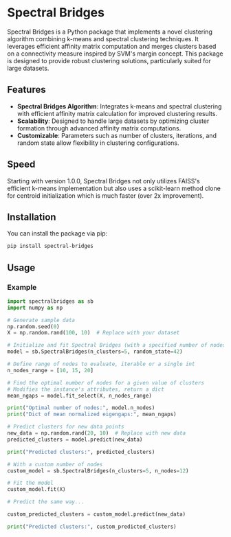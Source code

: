# Spectral Bridges

Spectral Bridges is a Python package that implements a novel clustering algorithm combining k-means and spectral clustering techniques. It leverages efficient affinity matrix computation and merges clusters based on a connectivity measure inspired by SVM's margin concept. This package is designed to provide robust clustering solutions, particularly suited for large datasets.

## Features

- **Spectral Bridges Algorithm**: Integrates k-means and spectral clustering with efficient affinity matrix calculation for improved clustering results.
- **Scalability**: Designed to handle large datasets by optimizing cluster formation through advanced affinity matrix computations.
- **Customizable**: Parameters such as number of clusters, iterations, and random state allow flexibility in clustering configurations.

## Speed

Starting with version 1.0.0, Spectral Bridges not only utilizes FAISS's efficient k-means implementation but also uses a scikit-learn method clone for centroid initialization which is much faster (over 2x improvement).

## Installation

You can install the package via pip:

```bash
pip install spectral-bridges
```

## Usage

### Example

```python
import spectralbridges as sb
import numpy as np

# Generate sample data
np.random.seed(0)
X = np.random.rand(100, 10)  # Replace with your dataset

# Initialize and fit Spectral Bridges (with a specified number of nodes if needed) and random seed
model = sb.SpectralBridges(n_clusters=5, random_state=42)

# Define range of nodes to evaluate, iterable or a single int
n_nodes_range = [10, 15, 20]

# Find the optimal number of nodes for a given value of clusters
# Modifies the instance's attributes, return a dict
mean_ngaps = model.fit_select(X, n_nodes_range) 

print("Optimal number of nodes:", model.n_nodes)
print("Dict of mean normalized eigengaps:", mean_ngaps)

# Predict clusters for new data points
new_data = np.random.rand(20, 10)  # Replace with new data
predicted_clusters = model.predict(new_data)

print("Predicted clusters:", predicted_clusters)

# With a custom number of nodes
custom_model = sb.SpectralBridges(n_clusters=5, n_nodes=12)

# Fit the model
custom_model.fit(X)

# Predict the same way...

custom_predicted_clusters = custom_model.predict(new_data)

print("Predicted clusters:", custom_predicted_clusters)
```

